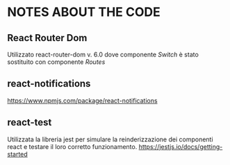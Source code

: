 # NOTES ABOUT THE CODE

## React Router Dom 
Utilizzato react-router-dom v. 6.0 dove componente _Switch_ è stato sostituito con componente _Routes_

## react-notifications
https://www.npmjs.com/package/react-notifications

## react-test 
Utilizzata la libreria jest per simulare la reinderizzazione dei componenti react e testare il loro corretto funzionamento.
https://jestjs.io/docs/getting-started